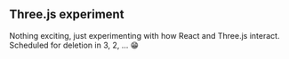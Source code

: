 ## Three.js experiment

Nothing exciting, just experimenting with how React and Three.js interact. Scheduled for deletion in 3, 2, ... 😁

